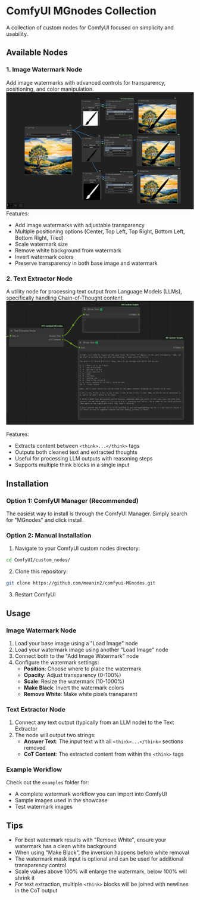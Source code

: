 # ComfyUI MGnodes Collection

A collection of custom nodes for ComfyUI focused on simplicity and usability.


## Available Nodes

### 1. Image Watermark Node
Add image watermarks with advanced controls for transparency, positioning, and color manipulation.
![Showcase](assets/watermark_preview_wf.PNG)
Features:
- Add image watermarks with adjustable transparency
- Multiple positioning options (Center, Top Left, Top Right, Bottom Left, Bottom Right, Tiled)
- Scale watermark size
- Remove white background from watermark
- Invert watermark colors
- Preserve transparency in both base image and watermark

### 2. Text Extractor Node
A utility node for processing text output from Language Models (LLMs), specifically handling Chain-of-Thought content.
![Text Extractor](assets/text-extractor-preview.png)

Features:
- Extracts content between `<think>...</think>` tags
- Outputs both cleaned text and extracted thoughts
- Useful for processing LLM outputs with reasoning steps
- Supports multiple think blocks in a single input

## Installation

### Option 1: ComfyUI Manager (Recommended)
The easiest way to install is through the ComfyUI Manager. Simply search for "MGnodes" and click install.

### Option 2: Manual Installation
1. Navigate to your ComfyUI custom nodes directory:
```bash
cd ComfyUI/custom_nodes/
```

2. Clone this repository:
```bash
git clone https://github.com/meanin2/comfyui-MGnodes.git
```

3. Restart ComfyUI

## Usage

### Image Watermark Node
1. Load your base image using a "Load Image" node
2. Load your watermark image using another "Load Image" node
3. Connect both to the "Add Image Watermark" node
4. Configure the watermark settings:
   - **Position**: Choose where to place the watermark
   - **Opacity**: Adjust transparency (0-100%)
   - **Scale**: Resize the watermark (10-1000%)
   - **Make Black**: Invert the watermark colors
   - **Remove White**: Make white pixels transparent

### Text Extractor Node
1. Connect any text output (typically from an LLM node) to the Text Extractor
2. The node will output two strings:
   - **Answer Text**: The input text with all `<think>...</think>` sections removed
   - **CoT Content**: The extracted content from within the `<think>` tags

### Example Workflow

Check out the `examples` folder for:
- A complete watermark workflow you can import into ComfyUI
- Sample images used in the showcase
- Test watermark images

## Tips
- For best watermark results with "Remove White", ensure your watermark has a clean white background
- When using "Make Black", the inversion happens before white removal
- The watermark mask input is optional and can be used for additional transparency control
- Scale values above 100% will enlarge the watermark, below 100% will shrink it
- For text extraction, multiple `<think>` blocks will be joined with newlines in the CoT output

